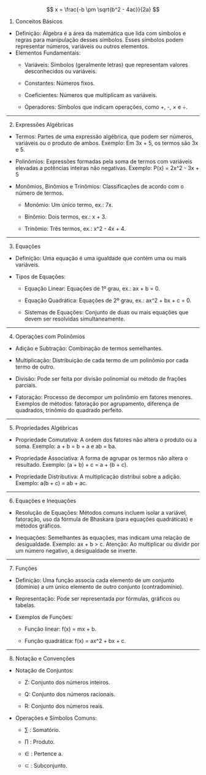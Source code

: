 
$$
x = \frac{-b \pm \sqrt{b^2 - 4ac}}{2a}
$$
1. Conceitos Básicos
- Definição: Álgebra é a área da matemática que lida com símbolos e regras para manipulação desses símbolos. Esses símbolos podem representar números, variáveis ou outros elementos.
- Elementos Fundamentais:
    - Variáveis: Símbolos (geralmente letras) que representam valores desconhecidos ou variáveis.
        
    - Constantes: Números fixos.
        
    - Coeficientes: Números que multiplicam as variáveis.
        
    - Operadores: Símbolos que indicam operações, como +, -, × e ÷.
        

---

2. Expressões Algébricas

- Termos: Partes de uma expressão algébrica, que podem ser números, variáveis ou o produto de ambos. Exemplo: Em 3x + 5, os termos são 3x e 5.
    
- Polinômios: Expressões formadas pela soma de termos com variáveis elevadas a potências inteiras não negativas. Exemplo: P(x) = 2x^2 - 3x + 5
    
- Monômios, Binômios e Trinômios: Classificações de acordo com o número de termos.
    
    - Monômio: Um único termo, ex.: 7x.
        
    - Binômio: Dois termos, ex.: x + 3.
        
    - Trinômio: Três termos, ex.: x^2 - 4x + 4.
        

---

3. Equações
    

- Definição: Uma equação é uma igualdade que contém uma ou mais variáveis.
    
- Tipos de Equações:
    
    - Equação Linear: Equações de 1º grau, ex.: ax + b = 0.
        
    - Equação Quadrática: Equações de 2º grau, ex.: ax^2 + bx + c = 0.
        
    - Sistemas de Equações: Conjunto de duas ou mais equações que devem ser resolvidas simultaneamente.
        

---

4. Operações com Polinômios
    

- Adição e Subtração: Combinação de termos semelhantes.
    
- Multiplicação: Distribuição de cada termo de um polinômio por cada termo de outro.
    
- Divisão: Pode ser feita por divisão polinomial ou método de frações parciais.
    
- Fatoração: Processo de decompor um polinômio em fatores menores. Exemplos de métodos: fatoração por agrupamento, diferença de quadrados, trinômio do quadrado perfeito.
    

---

5. Propriedades Algébricas
    

- Propriedade Comutativa: A ordem dos fatores não altera o produto ou a soma. Exemplo: a + b = b + a e ab = ba.
    
- Propriedade Associativa: A forma de agrupar os termos não altera o resultado. Exemplo: (a + b) + c = a + (b + c).
    
- Propriedade Distributiva: A multiplicação distribui sobre a adição. Exemplo: a(b + c) = ab + ac.
    

---

6. Equações e Inequações
    

- Resolução de Equações: Métodos comuns incluem isolar a variável, fatoração, uso da fórmula de Bhaskara (para equações quadráticas) e métodos gráficos.
    
- Inequações: Semelhantes às equações, mas indicam uma relação de desigualdade. Exemplo: ax + b > c. Atenção: Ao multiplicar ou dividir por um número negativo, a desigualdade se inverte.
    

---

7. Funções
    

- Definição: Uma função associa cada elemento de um conjunto (domínio) a um único elemento de outro conjunto (contradomínio).
    
- Representação: Pode ser representada por fórmulas, gráficos ou tabelas.
    
- Exemplos de Funções:
    
    - Função linear: f(x) = mx + b.
        
    - Função quadrática: f(x) = ax^2 + bx + c.
        

---

8. Notação e Convenções
    

- Notação de Conjuntos:
    
    - Z: Conjunto dos números inteiros.
        
    - Q: Conjunto dos números racionais.
        
    - R: Conjunto dos números reais.
        
- Operações e Símbolos Comuns:
    
    - ∑ : Somatório.
        
    - ∏ : Produto.
        
    - ∈ : Pertence a.
        
    - ⊂ : Subconjunto.
